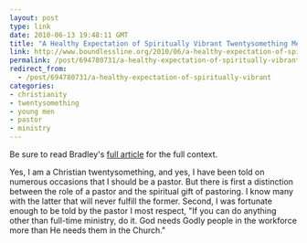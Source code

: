 ```yaml
---
layout: post
type: link
date: 2010-06-13 19:48:11 GMT
title: "A Healthy Expectation of Spiritually Vibrant Twentysomething Men"
link: http://www.boundlessline.org/2010/06/a-healthy-expectation-of-spiritually-vibrant-twentysomething-men.html
permalink: /post/694780731/a-healthy-expectation-of-spiritually-vibrant
redirect_from: 
  - /post/694780731/a-healthy-expectation-of-spiritually-vibrant
categories:
- christianity
- twentysomething
- young men
- pastor
- ministry
---
```

<p>Be sure to read Bradley's <a href="http://online.worldmag.com/2010/06/02/mishandling-twentysomethings/">full article</a> for the full context.</p>

<p>Yes, I am a Christian twentysomething, and yes, I have been told on numerous occasions that I should be a pastor. But there is first a distinction between the role of a pastor and the spiritual gift of pastoring. I know many with the latter that will never fulfill the former. Second, I was fortunate enough to be told by the pastor I most respect, "If you can do anything other than full-time ministry, do it. God needs Godly people in the workforce more than He needs them in the Church."</p>